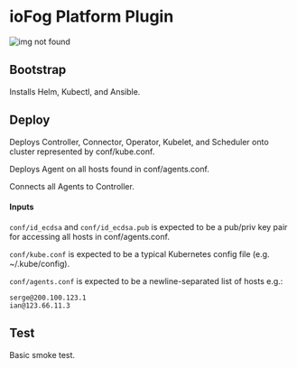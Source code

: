 # ioFog Platform Plugin

![img not found](https://raw.githubusercontent.com/eclipse-iofog/spin/develop/plugins/iofog/artefacts.png)

## Bootstrap

Installs Helm, Kubectl, and Ansible.

## Deploy

Deploys Controller, Connector, Operator, Kubelet, and Scheduler onto cluster represented by conf/kube.conf.

Deploys Agent on all hosts found in conf/agents.conf.

Connects all Agents to Controller.

#### Inputs

`conf/id_ecdsa` and `conf/id_ecdsa.pub` is expected to be a pub/priv key pair for accessing all hosts in conf/agents.conf.

`conf/kube.conf` is expected to be a typical Kubernetes config file (e.g. ~/.kube/config).

`conf/agents.conf` is expected to be a newline-separated list of hosts e.g.:
```
serge@200.100.123.1
ian@123.66.11.3
```

## Test

Basic smoke test.